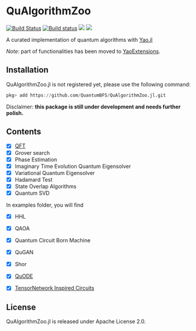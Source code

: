 # QuAlgorithmZoo

[![Build Status](https://travis-ci.org/QuantumBFS/QuAlgorithmZoo.jl.svg?branch=master)](https://travis-ci.org/QuantumBFS/QuAlgorithmZoo.jl)
[![Build status](https://ci.appveyor.com/api/projects/status/wdbroxclvf1nhsen/branch/master?svg=true)](https://ci.appveyor.com/project/Roger-luo/qualgorithmzoo-jl/branch/master)
[![](https://img.shields.io/badge/docs-stable-blue.svg)](https://quantumbfs.github.io/QuAlgorithmZoo.jl/stable/)
[![](https://img.shields.io/badge/docs-latest-blue.svg)](https://quantumbfs.github.io/QuAlgorithmZoo.jl/latest/)

A curated implementation of quantum algorithms with [Yao.jl](https://github.com/QuantumBFS/Yao.jl)

*Note*: part of functionalities has been moved to [YaoExtensions](https://github.com/QuantumBFS/YaoExtensions.jl).

## Installation

QuAlgorithmZoo.jl is not registered yet, please use the following command:

```julia
pkg> add https://github.com/QuantumBFS/QuAlgorithmZoo.jl.git
```

Disclaimer: **this package is still under development and needs further polish.**

## Contents

- [x] [QFT](https://github.com/QuantumBFS/YaoExtensions.jl)
- [x] Grover search
- [x] Phase Estimation
- [x] Imaginary Time Evolution Quantum Eigensolver
- [x] Variational Quantum Eigensolver
- [x] Hadamard Test
- [x] State Overlap Algorithms
- [x] Quantum SVD

In examples folder, you will find

- [x] HHL
- [x] QAOA
- [x] Quantum Circuit Born Machine
- [x] QuGAN
- [x] Shor

- [x] [QuODE](https://github.com/QuantumBFS/QuDiffEq.jl)
- [x] [TensorNetwork Inspired Circuits](https://github.com/GiggleLiu/QuantumPEPS.jl)

## License

QuAlgorithmZoo.jl is released under Apache License 2.0.
